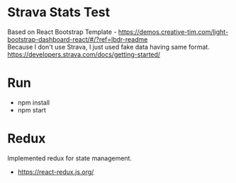# Strava Stats Test
Based on React Bootstrap Template - https://demos.creative-tim.com/light-bootstrap-dashboard-react/#/?ref=lbdr-readme
<br/>
Because I don't use Strava, I just used fake data having same format.<br/>
https://developers.strava.com/docs/getting-started/

# Run 
- npm install
- npm start

# Redux
Implemented redux for state management.<br/>
- https://react-redux.js.org/